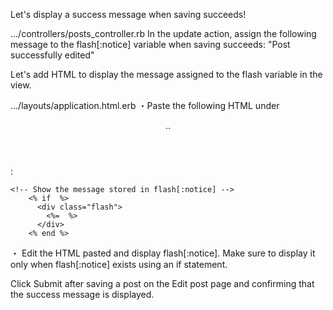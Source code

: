 Let's display a success message when saving succeeds!
  
.../controllers/posts_controller.rb
In the update action, assign the following message to the flash[:notice] variable when saving succeeds:
"Post successfully edited"


Let's add HTML to display the message assigned to the flash variable in the view. 
  
.../layouts/application.html.erb
・Paste the following HTML under <header>..</header>:
```
<!-- Show the message stored in flash[:notice] -->
    <% if  %>
      <div class="flash">
        <%=  %>
      </div>
    <% end %>
```
・ Edit the HTML pasted and display flash[:notice]. 
Make sure to display it only when flash[:notice] exists using an if statement.


Click Submit after saving a post on the Edit post page and confirming that the success message is displayed.
